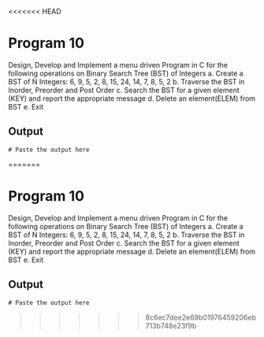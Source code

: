 <<<<<<< HEAD
# Program 10
Design, Develop and Implement a menu driven Program in C for the following operations on Binary
Search Tree (BST) of Integers
a. Create a BST of N Integers: 6, 9, 5, 2, 8, 15, 24, 14, 7, 8, 5, 2
b. Traverse the BST in Inorder, Preorder and Post Order
c. Search the BST for a given element (KEY) and report the appropriate message
d. Delete an element(ELEM) from BST
e. Exit

## Output

```shell
# Paste the output here
```
=======
# Program 10
Design, Develop and Implement a menu driven Program in C for the following operations on Binary
Search Tree (BST) of Integers
a. Create a BST of N Integers: 6, 9, 5, 2, 8, 15, 24, 14, 7, 8, 5, 2
b. Traverse the BST in Inorder, Preorder and Post Order
c. Search the BST for a given element (KEY) and report the appropriate message
d. Delete an element(ELEM) from BST
e. Exit

## Output

```shell
# Paste the output here
```
>>>>>>> 8c6ec7dee2e69b01976459206eb713b748e23f9b
